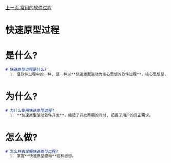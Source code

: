 [上一页 常用的软件过程](常用的软件过程.md)

# 快速原型过程

# 是什么?
``` md
# 快速原型过程是什么?
  1. 是软件过程中的一种, 是一种以**快速原型驱动为核心思想的软件过程**，核心思想是，快速搭建一个可交互的原型出来交付用户体验，然后根据用户体验不断修改原型，完成相应文档，进行开发。
```

# 为什么?
``` md
# 为什么使用快速原型过程?
  1. **快速原型驱动软件开发**，缩短了开发周期的同时, 把握了用户的真正需求。
```

# 怎么做?
``` md
# 怎么样去掌握快速原型过程?
  1. 掌握**快速原型驱动**这种思想。
```